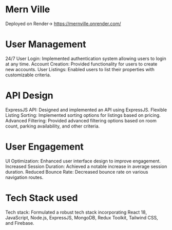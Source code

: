 
# Mern Ville

Deployed on Render-> https://mernville.onrender.com/ 

# User Management
24/7 User Login: Implemented authentication system allowing users to login at any time.
Account Creation: Provided functionality for users to create new accounts.
User Listings: Enabled users to list their properties with customizable criteria.
# API Design
ExpressJS API: Designed and implemented an API using ExpressJS.
Flexible Listing Sorting: Implemented sorting options for listings based on pricing.
Advanced Filtering: Provided advanced filtering options based on room count, parking availability, and other criteria.
# User Engagement
UI Optimization: Enhanced user interface design to improve engagement.
Increased Session Duration: Achieved a notable increase in average session duration.
Reduced Bounce Rate: Decreased bounce rate on various navigation routes.

# Tech Stack used
Tech stack: Formulated a robust tech stack incorporating React 18, JavaScript, Node.js, ExpressJS, MongoDB, Redux Toolkit, Tailwind CSS, and Firebase.

